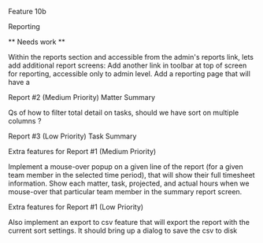 Feature 10b

Reporting

**
Needs work
**

Within the reports section and accessible from the admin's reports link, lets add additional report screens:
Add another link in toolbar at top of screen for reporting, accessible only to admin level.  Add a reporting page that will have a 



Report #2 (Medium Priority)
Matter Summary

Qs of how to filter total detail on tasks, should we have sort on multiple columns ?



Report #3 (Low Priority)
Task Summary



Extra features for Report #1 (Medium Priority)

Implement a mouse-over popup on a given line of the report (for a given team member in the selected time period), that will show their full timesheet information.  Show each matter, task, projected, and actual hours when we mouse-over that particular team member in the summary report screen.

Extra features for Report #1 (Low Priority)

Also implement an export to csv feature that will export the report with the current sort settings.  It should bring up a dialog to save the csv to disk



